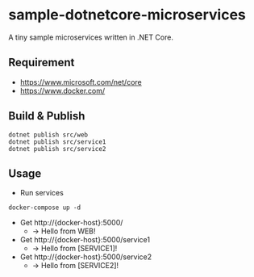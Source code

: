sample-dotnetcore-microservices
==
A tiny sample microservices written in .NET Core.

## Requirement
* https://www.microsoft.com/net/core
* https://www.docker.com/

## Build & Publish
```
dotnet publish src/web
dotnet publish src/service1
dotnet publish src/service2
```
## Usage
* Run services
```
docker-compose up -d
```
* Get http://{docker-host}:5000/
  * -> Hello from WEB!
* Get http://{docker-host}:5000/service1
  * -> Hello from [SERVICE1]!
* Get http://{docker-host}:5000/service2
  * -> Hello from [SERVICE2]!
